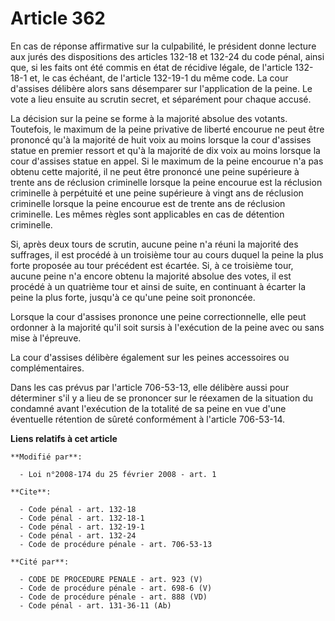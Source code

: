 # Article 362

En cas de réponse affirmative sur la culpabilité, le président donne lecture aux jurés des dispositions des articles 132-18
et 132-24 du code pénal, ainsi que, si les faits ont été commis en état de récidive légale, de l'article 132-18-1 et, le cas
échéant, de l'article 132-19-1 du même code. La cour d'assises délibère alors sans désemparer sur l'application de la peine.
Le vote a lieu ensuite au scrutin secret, et séparément pour chaque accusé. 

La décision sur la peine se forme à la majorité absolue des votants. Toutefois, le maximum de la peine privative de liberté
encourue ne peut être prononcé qu'à la majorité de huit voix au moins lorsque la cour d'assises statue en premier ressort et
qu'à la majorité de dix voix au moins lorsque la cour d'assises statue en appel. Si le maximum de la peine encourue n'a pas
obtenu cette majorité, il ne peut être prononcé une peine supérieure à trente ans de réclusion criminelle lorsque la peine
encourue est la réclusion criminelle à perpétuité et une peine supérieure à vingt ans de réclusion criminelle lorsque la
peine encourue est de trente ans de réclusion criminelle. Les mêmes règles sont applicables en cas de détention criminelle. 

Si, après deux tours de scrutin, aucune peine n'a réuni la majorité des suffrages, il est procédé à un troisième tour au
cours duquel la peine la plus forte proposée au tour précédent est écartée. Si, à ce troisième tour, aucune peine n'a encore
obtenu la majorité absolue des votes, il est procédé à un quatrième tour et ainsi de suite, en continuant à écarter la peine
la plus forte, jusqu'à ce qu'une peine soit prononcée. 

Lorsque la cour d'assises prononce une peine correctionnelle, elle peut ordonner à la majorité qu'il soit sursis à
l'exécution de la peine avec ou sans mise à l'épreuve. 

La cour d'assises délibère également sur les peines accessoires ou complémentaires. 

Dans les cas prévus par l'article 706-53-13, elle délibère aussi pour déterminer s'il y a lieu de se prononcer sur le
réexamen de la situation du condamné avant l'exécution de la totalité de sa peine en vue d'une éventuelle rétention de sûreté
conformément à l'article 706-53-14.

**Liens relatifs à cet article**

	**Modifié par**:

	  - Loi n°2008-174 du 25 février 2008 - art. 1

	**Cite**:

	  - Code pénal - art. 132-18
	  - Code pénal - art. 132-18-1
	  - Code pénal - art. 132-19-1
	  - Code pénal - art. 132-24
	  - Code de procédure pénale - art. 706-53-13

	**Cité par**:

	  - CODE DE PROCEDURE PENALE - art. 923 (V)
	  - Code de procédure pénale - art. 698-6 (V)
	  - Code de procédure pénale - art. 888 (VD)
	  - Code pénal - art. 131-36-11 (Ab)
